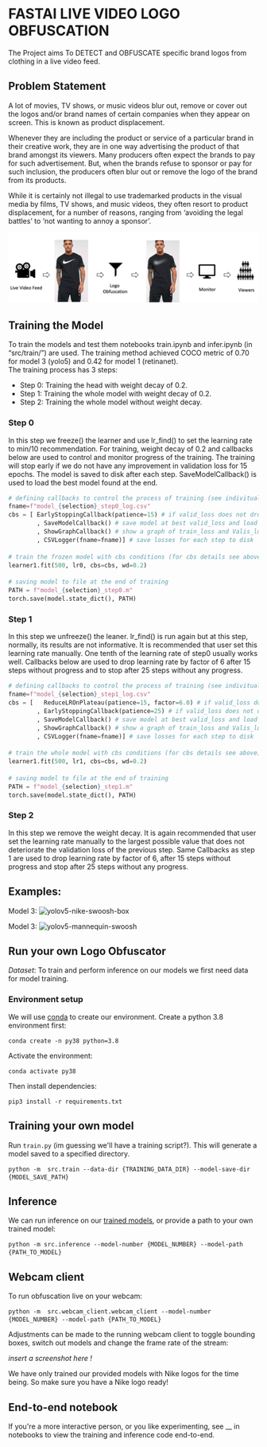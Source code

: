 # FASTAI LIVE VIDEO LOGO OBFUSCATION
The Project aims To DETECT and OBFUSCATE specific brand logos from clothing in a live video feed. 

## Problem Statement
A lot of movies, TV shows, or music videos blur out, remove or cover out the logos and/or brand names of certain companies when they appear on screen. This is known as product displacement. 

Whenever they are including the product or service of a particular brand in their creative work, they are in one way advertising the product of that brand amongst its viewers.  Many producers often expect the brands to pay for such advertisement. But, when the brands refuse to sponsor or pay for such inclusion, the producers often blur out or remove the logo of the brand from its products. 

While it is certainly not illegal to use trademarked products in the visual media by films, TV shows, and music videos, they often resort to product displacement, for a number of reasons, ranging from ‘avoiding the legal battles’ to ‘not wanting to annoy a sponsor’.

![Project workflow](docs/images/project_workflow.png)

## Training the Model
To train the models and test them notebooks train.ipynb and infer.ipynb (in “src/train/”) are used. The training method achieved COCO metric of 0.70 for model 3 (yolo5) and 0.42 for model 1 (retinanet).  
The training process has 3 steps:
-	Step 0: Training the head with weight decay of 0.2.
-	Step 1: Training the whole model with weight decay of 0.2.
-	Step 2: Training the whole model without weight decay.
### Step 0
In this step we freeze() the learner and use lr_find() to set the learning rate to min/10 recommendation. For training, weight decay of 0.2 and callbacks below are used to control and monitor progress of the training. The training will stop early if we do not have any improvement in validation loss for 15 epochs. The model is saved to disk after each step. SaveModelCallback() is used to load the best model found at the end.

```python
# defining callbacks to control the process of training (see indivitual comments below)
fname=f"model_{selection}_step0_log.csv"
cbs = [ EarlyStoppingCallback(patience=15) # if valid_loss does not drop in "patience" steps, stop training early
        , SaveModelCallback() # save model at best valid_loss and load at the end of training 
        , ShowGraphCallback() # show a graph of train_loss and Valis_loss
        , CSVLogger(fname=fname)] # save losses for each step to disk

# train the frozen model with cbs conditions (for cbs details see above)
learner1.fit(500, lr0, cbs=cbs, wd=0.2) 

# saving model to file at the end of training
PATH = f"model_{selection}_step0.m"
torch.save(model.state_dict(), PATH)
```

### Step 1
In this step we unfreeze() the leaner. lr_find() is run again but at this step, normally, its results are not informative. It is recommended that user set this learning rate manually. One tenth of the learning rate of step0 usually works well. Callbacks below are used to drop learning rate by factor of 6 after 15 steps without progress and to stop after 25 steps without any progress.

```python
# defining callbacks to control the process of training (see indivitual comments below)
fname=f"model_{selection}_step1_log.csv"
cbs = [   ReduceLROnPlateau(patience=15, factor=6.0) # if valid_loss does not drop in "patience" steps, drop lr by factor of 10
        , EarlyStoppingCallback(patience=25) # if valid_loss does not drop in "patience" steps, stop training early
        , SaveModelCallback() # save model at best valid_loss and load at the end of training 
        , ShowGraphCallback() # show a graph of train_loss and Valis_loss
        , CSVLogger(fname=fname)] # save losses for each step to disk

# train the whole model with cbs conditions (for cbs details see above)
learner1.fit(500, lr1, cbs=cbs, wd=0.2)

# saving model to file at the end of training
PATH = f"model_{selection}_step1.m"
torch.save(model.state_dict(), PATH)
```

### Step 2
In this step we remove the weight decay. It is again recommended that user set the learning rate manually to the largest possible value that does not deteriorate the validation loss of the previous step. Same Callbacks as step 1 are used to drop learning rate by factor of 6, after 15 steps without progress and stop after 25 steps without any progress.

## Examples:
Model 3:
![yolov5-nike-swoosh-box](docs/images/yolov5-nike-swoosh-box.gif)

Model 3:
![yolov5-mannequin-swoosh](docs/images/yolov5-mannequin-swoosh.gif)


## Run your own Logo Obfuscator 

*Dataset*: To train and perform inference on our models we first need data for model training. 

### Environment setup
We will use [conda](https://docs.conda.io/projects/conda/en/latest/user-guide/install/) 
to create our environment. Create a python 3.8 environment first: 

``` text
conda create -n py38 python=3.8 
```

Activate the environment: 

```text
conda activate py38
```

Then install dependencies: 

``` text
pip3 install -r requirements.txt 
```

## Training your own model 
Run `train.py` (im guessing we'll have a training script?). This will generate a model saved to a specified directory. 

``` 
python -m  src.train --data-dir {TRAINING_DATA_DIR} --model-save-dir {MODEL_SAVE_PATH} 
```

## Inference
We can run inference on our 
[trained models](https://drive.google.com/drive/folders/1v0xAoCK1cuZmud-jKuSzE_CUC4ZIj8vX), 
or provide a path to your own trained model: 

```
python -m src.inference --model-number {MODEL_NUMBER} --model-path {PATH_TO_MODEL}
```

## Webcam client 
To run obfuscation live on your webcam: 

``` 
python -m  src.webcam_client.webcam_client --model-number {MODEL_NUMBER} --model-path {PATH_TO_MODEL}
```

Adjustments can be made to the running webcam client to toggle bounding boxes, switch out models and change the 
frame rate of the stream: 

_insert a screenshot here !_

We have only trained our provided models with Nike logos for the time being. 
So make sure you have a Nike logo ready!

## End-to-end notebook
If you're a more interactive person, or you like experimenting, see __ in notebooks 
to view the training and inference code end-to-end.
